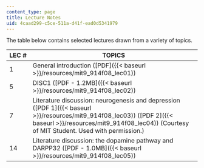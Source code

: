 ```yaml
---
content_type: page
title: Lecture Notes
uid: 4caad299-c5ce-511a-d41f-ead0d5341979
---
```


The table below contains selected lectures drawn from a variety of topics.

| LEC # | TOPICS |
| --- | --- |
| 1 | General introduction ([PDF]({{< baseurl >}}/resources/mit9_914f08_lec01)) |
| 5 | DISC1 ([PDF - 1.2MB]({{< baseurl >}}/resources/mit9_914f08_lec02)) |
| 7 | Literature discussion: neurogenesis and depression ([PDF 1]({{< baseurl >}}/resources/mit9_914f08_lec03)) ([PDF 2]({{< baseurl >}}/resources/mit9_914f08_lec04)) (Courtesy of MIT Student. Used with permission.) |
| 14 | Literature discussion: the dopamine pathway and DARPP32 ([PDF - 1.0MB]({{< baseurl >}}/resources/mit9_914f08_lec05))